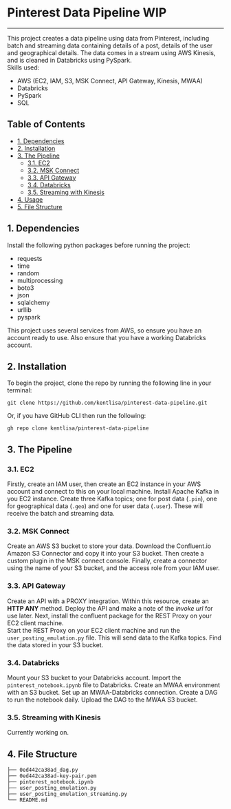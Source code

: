 # Pinterest Data Pipeline WIP
---
This project creates a data pipeline using data from Pinterest, including batch and streaming data containing details of a post, details of the user and geographical details. The data comes in a stream using AWS Kinesis, and is cleaned in Databricks using PySpark.\
Skills used:
- AWS (EC2, IAM, S3, MSK Connect, API Gateway, Kinesis, MWAA)
- Databricks
- PySpark
- SQL

## Table of Contents

- [1. Dependencies](#1-dependencies)
- [2. Installation](#2-installation)
- [3. The Pipeline](#3-the-pipeline)
    * [3.1. EC2](#31-EC2)
    * [3.2. MSK Connect](#32-msk-connect)
    * [3.3. API Gateway](#33-api-gateway)
    * [3.4. Databricks](#34-databricks)
    * [3.5. Streaming with Kinesis](#35-kinesis)
- [4. Usage](#4-usage)
- [5. File Structure](#5-file-structure)

## 1. Dependencies
Install the following python packages before running the project:

- requests
- time
- random
- multiprocessing
- boto3
- json
- sqlalchemy
- urllib
- pyspark

This project uses several services from AWS, so ensure you have an account ready to use. Also ensure that you have a working Databricks account.

## 2. Installation

To begin the project, clone the repo by running the following line in your terminal:

```
git clone https://github.com/kentlisa/pinterest-data-pipeline.git
```

Or, if you have GitHub CLI then run the following:

```
gh repo clone kentlisa/pinterest-data-pipeline
```

## 3. The Pipeline

### 3.1. EC2
 
Firstly, create an IAM user, then create an EC2 instance in your AWS account and connect to this on your local machine. Install Apache Kafka in you EC2 instance. Create three Kafka topics; one for post data (```.pin```), one for geographical data (```.geo```) and one for user data (```.user```). These will receive the batch and streaming data.

### 3.2. MSK Connect

Create an AWS S3 bucket to store your data. Download the Confluent.io Amazon S3 Connector and copy it into your S3 bucket. Then create a custom plugin in the MSK connect console. Finally, create a connector using the name of your S3 bucket, and the access role from your IAM user.

### 3.3. API Gateway

Create an API with a PROXY integration. Within this resource, create an **HTTP ANY** method. Deploy the API and make a note of the _invoke url_ for use later. Next, install the confluent package for the REST Proxy on your EC2 client machine.\
Start the REST Proxy on your EC2 client machine and run the ```user_posting_emulation.py``` file. This will send data to the Kafka topics. Find the data stored in your S3 bucket.

### 3.4. Databricks

Mount your S3 bucket to your Databricks account. Import the ```pinterest_notebook.ipynb``` file to Databricks.
Create an MWAA environment with an S3 bucket. Set up an MWAA-Databricks connection. Create a DAG to run the notebook daily. Upload the DAG to the MWAA S3 bucket.

### 3.5. Streaming with Kinesis 

Currently working on.


## 4. File Structure
```
├── 0ed442ca38ad_dag.py
├── 0ed442ca38ad-key-pair.pem
├── pinterest_notebook.ipynb
├── user_posting_emulation.py
├── user_posting_emulation_streaming.py
└── README.md
```
